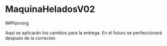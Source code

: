 # MaquinaHeladosV02

##Planning

Aquí se aplicarán los cambios para la entrega.
En el futuro se perfeccionará después de la correción
